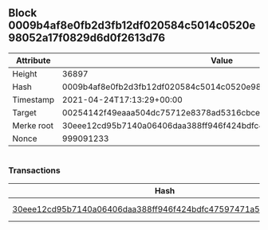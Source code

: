 ## Block 0009b4af8e0fb2d3fb12df020584c5014c0520e98052a17f0829d6d0f2613d76

Attribute | Value
--- | ---
Height | 36897
Hash | 0009b4af8e0fb2d3fb12df020584c5014c0520e98052a17f0829d6d0f2613d76
Timestamp | 2021-04-24T17:13:29+00:00
Target | 00254142f49eaaa504dc75712e8378ad5316cbcead634704b3734b6271167cc4
Merke root | 30eee12cd95b7140a06406daa388ff946f424bdfc47597471a50fb73dfbf0f98
Nonce | 999091233

```

```

### Transactions

Hash | Amount
--- | ---
[30eee12cd95b7140a06406daa388ff946f424bdfc47597471a50fb73dfbf0f98](30eee12cd95b7140a06406daa388ff946f424bdfc47597471a50fb73dfbf0f98.md) | 10.00000000 SKEPTI 
